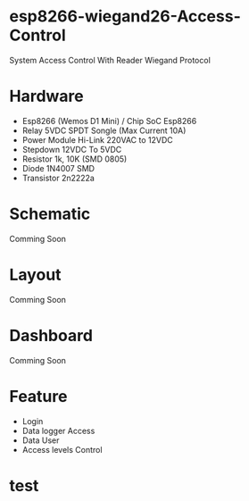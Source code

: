 # esp8266-wiegand26-Access-Control
System Access Control With Reader Wiegand Protocol
# Hardware
- Esp8266 (Wemos D1 Mini) / Chip SoC Esp8266
- Relay 5VDC SPDT Songle (Max Current 10A)
- Power Module Hi-Link 220VAC to 12VDC
- Stepdown 12VDC To 5VDC
- Resistor 1k, 10K (SMD 0805)
- Diode 1N4007 SMD
- Transistor 2n2222a
# Schematic
Comming Soon

# Layout
Comming Soon

# Dashboard
Comming Soon

# Feature
- Login 
- Data logger Access 
- Data User
- Access levels Control

# test
